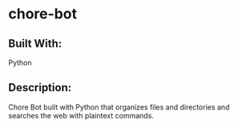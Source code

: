# chore-bot

## Built With:

Python

## Description:

Chore Bot built with Python that organizes files and directories and searches the web with plaintext commands.

